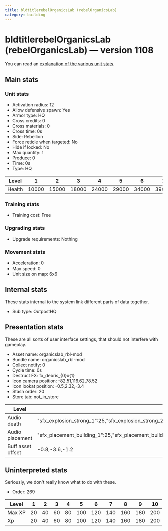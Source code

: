 ```yaml
---
title: bldtitlerebelOrganicsLab (rebelOrganicsLab)
category: building
---
```


# bldtitlerebelOrganicsLab (rebelOrganicsLab) — version 1108

You can read an [explanation  of the various unit stats](unitexplained.md).

## Main stats

### Unit stats

  * Activation radius: 12
  * Allow defensive spawn: Yes
  * Armor type: HQ
  * Cross credits: 0
  * Cross materials: 0
  * Cross time: 0s
  * Side: Rebellion
  * Force reticle when targeted: No
  * Hide if locked: No
  * Max quantity: 1
  * Produce: 0
  * Time: 0s
  * Type: HQ

|Level |1    |2    |3    |4    |5    |6    |7    |8    |9    |10   |
|------|-----|-----|-----|-----|-----|-----|-----|-----|-----|-----|
|Health|10000|15000|18000|24000|29000|34000|39000|44000|49000|54000|


### Training stats

  * Training cost: Free

### Upgrading stats

  * Upgrade requirements: Nothing

### Movement stats

  * Acceleration: 0
  * Max speed: 0
  * Unit size on map: 6x6

## Internal stats

These stats internal to the system link different parts of data together.

  * Sub type: OutpostHQ

## Presentation stats

These are all sorts of user interface settings, that should not interfere with gameplay.

  * Asset name: organicslab_rbl-mod
  * Bundle name: organicslab_rbl-mod
  * Collect notify: 0
  * Cycle time: 0s
  * Destruct FX: fx_debris_{0}x{1}
  * Icon camera position: -82.51,116.62,78.52
  * Icon lookat position: -0.5,2.32,-3.4
  * Stash order: 20
  * Store tab: not_in_store

|Level            |1                                                                                                                      |2                                                                                                                      |3                                                                                                                      |4                                                                                                                      |5                                                                                                                      |6                                                                                                                      |7                                                                                                                      |8                                                                                                                      |9                                                                                                                      |10                                                                                                                     |
|-----------------|-----------------------------------------------------------------------------------------------------------------------|-----------------------------------------------------------------------------------------------------------------------|-----------------------------------------------------------------------------------------------------------------------|-----------------------------------------------------------------------------------------------------------------------|-----------------------------------------------------------------------------------------------------------------------|-----------------------------------------------------------------------------------------------------------------------|-----------------------------------------------------------------------------------------------------------------------|-----------------------------------------------------------------------------------------------------------------------|-----------------------------------------------------------------------------------------------------------------------|-----------------------------------------------------------------------------------------------------------------------|
|Audio death      |"sfx_explosion_strong_1":25,"sfx_explosion_strong_2":25,"sfx_explosion_strong_3":25,"sfx_explosion_strong_4":65        |"sfx_explosion_strong_1":25,"sfx_explosion_strong_2":25,"sfx_explosion_strong_3":25,"sfx_explosion_strong_4":66        |"sfx_explosion_strong_1":25,"sfx_explosion_strong_2":25,"sfx_explosion_strong_3":25,"sfx_explosion_strong_4":67        |"sfx_explosion_strong_1":25,"sfx_explosion_strong_2":25,"sfx_explosion_strong_3":25,"sfx_explosion_strong_4":68        |"sfx_explosion_strong_1":25,"sfx_explosion_strong_2":25,"sfx_explosion_strong_3":25,"sfx_explosion_strong_4":69        |"sfx_explosion_strong_1":25,"sfx_explosion_strong_2":25,"sfx_explosion_strong_3":25,"sfx_explosion_strong_4":70        |"sfx_explosion_strong_1":25,"sfx_explosion_strong_2":25,"sfx_explosion_strong_3":25,"sfx_explosion_strong_4":71        |"sfx_explosion_strong_1":25,"sfx_explosion_strong_2":25,"sfx_explosion_strong_3":25,"sfx_explosion_strong_4":72        |"sfx_explosion_strong_1":25,"sfx_explosion_strong_2":25,"sfx_explosion_strong_3":25,"sfx_explosion_strong_4":73        |"sfx_explosion_strong_1":25,"sfx_explosion_strong_2":25,"sfx_explosion_strong_3":25,"sfx_explosion_strong_4":74        |
|Audio placement  |"sfx_placement_building_1":25,"sfx_placement_building_2":25,"sfx_placement_building_3":25,"sfx_placement_building_4":65|"sfx_placement_building_1":25,"sfx_placement_building_2":25,"sfx_placement_building_3":25,"sfx_placement_building_4":66|"sfx_placement_building_1":25,"sfx_placement_building_2":25,"sfx_placement_building_3":25,"sfx_placement_building_4":67|"sfx_placement_building_1":25,"sfx_placement_building_2":25,"sfx_placement_building_3":25,"sfx_placement_building_4":68|"sfx_placement_building_1":25,"sfx_placement_building_2":25,"sfx_placement_building_3":25,"sfx_placement_building_4":69|"sfx_placement_building_1":25,"sfx_placement_building_2":25,"sfx_placement_building_3":25,"sfx_placement_building_4":70|"sfx_placement_building_1":25,"sfx_placement_building_2":25,"sfx_placement_building_3":25,"sfx_placement_building_4":71|"sfx_placement_building_1":25,"sfx_placement_building_2":25,"sfx_placement_building_3":25,"sfx_placement_building_4":72|"sfx_placement_building_1":25,"sfx_placement_building_2":25,"sfx_placement_building_3":25,"sfx_placement_building_4":73|"sfx_placement_building_1":25,"sfx_placement_building_2":25,"sfx_placement_building_3":25,"sfx_placement_building_4":74|
|Buff asset offset|-0.8,-3.6,-1.2                                                                                                         |-0.8,-3.6,-1.2                                                                                                         |-0.8,-3.6,-1.2                                                                                                         |-1,-3.6,-1.6                                                                                                           |-1.6,-2.4,-1.6                                                                                                         |-1.6,-2.4,-1.6                                                                                                         |-2,-2.2,-2                                                                                                             |-2.6,-1.8,-2.6                                                                                                         |-2.6,-1.8,-2.6                                                                                                         |-2.6,-1.8,-2.6                                                                                                         |


## Uninterpreted stats

Seriously, we don't really know what to do with these.

  * Order: 269

|Level |1 |2 |3 |4 |5  |6  |7  |8  |9  |10 |
|------|--|--|--|--|---|---|---|---|---|---|
|Max XP|20|40|60|80|100|120|140|160|180|200|
|Xp    |20|40|60|80|100|120|140|160|180|200|


